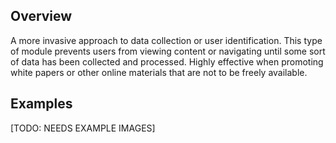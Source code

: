 ## Overview
A more invasive approach to data collection or user identification. This type of module prevents users from viewing content or navigating until some sort of data has been collected and processed. Highly effective when promoting white papers or other online materials that are not to be freely available.

## Examples
[TODO: NEEDS EXAMPLE IMAGES]